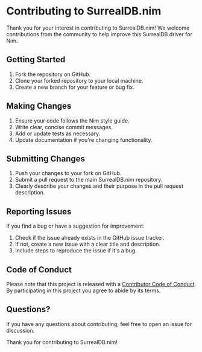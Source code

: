 # Contributing to SurrealDB.nim

Thank you for your interest in contributing to SurrealDB.nim! We welcome contributions from the community to help improve this SurrealDB driver for Nim.

## Getting Started

1. Fork the repository on GitHub.
2. Clone your forked repository to your local machine.
3. Create a new branch for your feature or bug fix.

## Making Changes

1. Ensure your code follows the Nim style guide.
2. Write clear, concise commit messages.
3. Add or update tests as necessary.
4. Update documentation if you're changing functionality.

## Submitting Changes

1. Push your changes to your fork on GitHub.
2. Submit a pull request to the main SurrealDB.nim repository.
3. Clearly describe your changes and their purpose in the pull request description.

## Reporting Issues

If you find a bug or have a suggestion for improvement:

1. Check if the issue already exists in the GitHub issue tracker.
2. If not, create a new issue with a clear title and description.
3. Include steps to reproduce the issue if it's a bug.

## Code of Conduct

Please note that this project is released with a [Contributor Code of Conduct](CODE_OF_CONDUCT.md). By participating in this project you agree to abide by its terms.

## Questions?

If you have any questions about contributing, feel free to open an issue for discussion.

Thank you for contributing to SurrealDB.nim!